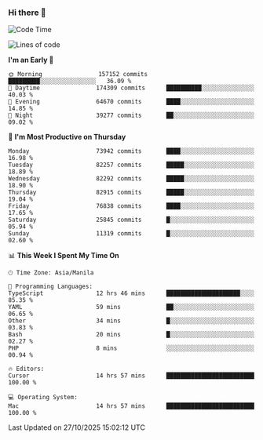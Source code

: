 ### Hi there 👋

<!--START_SECTION:waka-->
![Code Time](http://img.shields.io/badge/Code%20Time-6%2C425%20hrs%204%20mins-blue)

![Lines of code](https://img.shields.io/badge/From%20Hello%20World%20I%27ve%20Written-145.7%20million%20lines%20of%20code-blue)

**I'm an Early 🐤** 

```text
🌞 Morning                157152 commits      █████████░░░░░░░░░░░░░░░░   36.09 % 
🌆 Daytime                174309 commits      ██████████░░░░░░░░░░░░░░░   40.03 % 
🌃 Evening                64670 commits       ████░░░░░░░░░░░░░░░░░░░░░   14.85 % 
🌙 Night                  39277 commits       ██░░░░░░░░░░░░░░░░░░░░░░░   09.02 % 
```
📅 **I'm Most Productive on Thursday** 

```text
Monday                   73942 commits       ████░░░░░░░░░░░░░░░░░░░░░   16.98 % 
Tuesday                  82257 commits       █████░░░░░░░░░░░░░░░░░░░░   18.89 % 
Wednesday                82292 commits       █████░░░░░░░░░░░░░░░░░░░░   18.90 % 
Thursday                 82915 commits       █████░░░░░░░░░░░░░░░░░░░░   19.04 % 
Friday                   76838 commits       ████░░░░░░░░░░░░░░░░░░░░░   17.65 % 
Saturday                 25845 commits       █░░░░░░░░░░░░░░░░░░░░░░░░   05.94 % 
Sunday                   11319 commits       █░░░░░░░░░░░░░░░░░░░░░░░░   02.60 % 
```


📊 **This Week I Spent My Time On** 

```text
🕑︎ Time Zone: Asia/Manila

💬 Programming Languages: 
TypeScript               12 hrs 46 mins      █████████████████████░░░░   85.35 % 
YAML                     59 mins             ██░░░░░░░░░░░░░░░░░░░░░░░   06.65 % 
Other                    34 mins             █░░░░░░░░░░░░░░░░░░░░░░░░   03.83 % 
Bash                     20 mins             █░░░░░░░░░░░░░░░░░░░░░░░░   02.27 % 
PHP                      8 mins              ░░░░░░░░░░░░░░░░░░░░░░░░░   00.94 % 

🔥 Editors: 
Cursor                   14 hrs 57 mins      █████████████████████████   100.00 % 

💻 Operating System: 
Mac                      14 hrs 57 mins      █████████████████████████   100.00 % 
```


 Last Updated on 27/10/2025 15:02:12 UTC
<!--END_SECTION:waka-->


<!--
**rad182/rad182** is a ✨ _special_ ✨ repository because its `README.md` (this file) appears on your GitHub profile.

Here are some ideas to get you started:

- 🔭 I’m currently working on ...
- 🌱 I’m currently learning ...
- 👯 I’m looking to collaborate on ...
- 🤔 I’m looking for help with ...
- 💬 Ask me about ...
- 📫 How to reach me: ...
- 😄 Pronouns: ...
- ⚡ Fun fact: ...
-->
